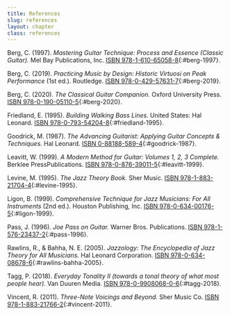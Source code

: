 ```yaml
---
title: References
slug: references
layout: chapter
class: references
---
```


Berg, C. (1997). *Mastering Guitar Technique: Process and Essence (Classic Guitar).* Mel Bay Publications, Inc.
[ISBN 978-1-610-65058-8](https://en.wikipedia.org/wiki/Special:BookSources?isbn=978-1-610-65058-8){:#berg-1997}.

Berg, C. (2019). *Practicing Music by Design: Historic Virtuosi on Peak Performance* (1st ed.). Routledge.
[ISBN 978-0-429-57631-7](https://en.wikipedia.org/wiki/Special:BookSources?isbn=978-0-429-57631-7){:#berg-2019}.

Berg, C. (2020). *The Classical Guitar Companion.* Oxford University Press.
[ISBN 978-0-190-05110-5](https://en.wikipedia.org/wiki/Special:BookSources?isbn=978-0-190-05110-5){:#berg-2020}.

Friedland, E. (1995). *Building Walking Bass Lines.* United States: Hal Leonard.
[ISBN 978-0-793-54204-8](https://en.wikipedia.org/wiki/Special:BookSources?isbn=978-0-793-54204-8){:#friedland-1995}.

Goodrick, M. (1987). *The Advancing Guitarist: Applying Guitar Concepts & Techniques.* Hal Leonard.
[ISBN 0-88188-589-4](https://en.wikipedia.org/wiki/Special:BookSources?isbn=0-88188-589-4){:#goodrick-1987}.

Leavitt, W. (1999). *A Modern Method for Guitar: Volumes 1, 2, 3 Complete.* Berklee PressPublications.
[ISBN 978-0-876-39011-5](https://en.wikipedia.org/wiki/Special:BookSources?isbn=978-0-876-39011-5){:#leavitt-1999}.

Levine, M. (1995). *The Jazz Theory Book.* Sher Music.
[ISBN 978-1-883-21704-4](https://en.wikipedia.org/wiki/Special:BookSources?isbn=978-1-883-21704-4){:#levine-1995}.

Ligon, B. (1999). *Comprehensive Technique for Jazz Musicians: For All Instruments* (2nd ed.). Houston Publishing, Inc.
[ISBN 978-0-634-00176-5](https://en.wikipedia.org/wiki/Special:BookSources?isbn=978-0-634-00176-5){:#ligon-1999}.

Pass, J. (1996). *Joe Pass on Guitar.* Warner Bros. Publications.
[ISBN 978-1-576-23437-2](https://en.wikipedia.org/wiki/Special:BookSources?isbn=978-1-576-23437-2){:#pass-1996}.

Rawlins, R., & Bahha, N. E. (2005). *Jazzology: The Encyclopedia of Jazz Theory for All Musicians.* Hal Leonard Corporation.
[ISBN 978-0-634-08678-6](https://en.wikipedia.org/wiki/Special:BookSources?isbn=978-0-634-08678-6){:#rawlins-bahha-2005}.

Tagg, P. (2018). *Everyday Tonality II (towards a tonal theory of what most people hear).* Van Duuren Media.
[ISBN 978-0-9908068-0-6](https://en.wikipedia.org/wiki/Special:BookSources?isbn=978-0-9908068-0-6){:#tagg-2018}.

Vincent, R. (2011). *Three-Note Voicings and Beyond.* Sher Music Co.
[ISBN 978-1-883-21766-2](https://en.wikipedia.org/wiki/Special:BookSources?isbn=978-1-883-21766-2){:#vincent-2011}.

